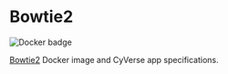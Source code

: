 # Bowtie2

![Docker badge]()

<a href="http://bowtie-bio.sourceforge.net/bowtie2/index.shtml">Bowtie2</a> Docker image and CyVerse app specifications.
